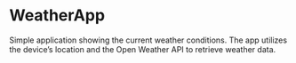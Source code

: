 # WeatherApp
Simple application showing the current weather conditions. The app utilizes the device’s location and the Open Weather API to retrieve weather data.

